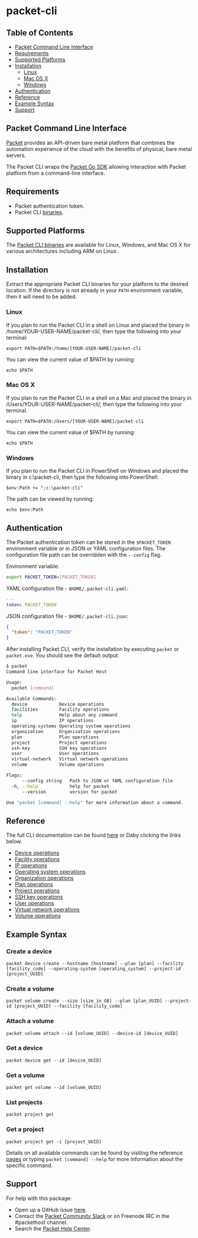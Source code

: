 # packet-cli

## Table of Contents

* [Packet Command Line Interface](#packet-command-line-interface)
* [Requirements](#requirements)
* [Supported Platforms](#supported-platforms)
* [Installation](#installation)
  * [Linux](#linux)
  * [Mac OS X](#mac-os-x)
  * [Windows](#windows)
* [Authentication](#authentication)
* [Reference](#reference)
* [Example Syntax](#example-syntax)
* [Support](#support)

## Packet Command Line Interface

[Packet](https://www.packet.net/) provides an API-driven bare metal platform that combines the automation experience of the cloud with the benefits of physical, bare metal servers.

The Packet CLI wraps the [Packet Go SDK](https://github.com/packethost/packngo) allowing interaction with Packet platform from a command-line interface.

## Requirements

* Packet authentication token.
* Packet CLI [binaries](https://github.com/packethost/packet-cli/releases).

## Supported Platforms

The [Packet CLI binaries](https://github.com/packethost/packet-cli/releases) are available for Linux, Windows, and Mac OS X for various architectures including ARM on Linux.

## Installation

Extract the appropriate Packet CLI binaries for your platform to the desired location. If the directory is not already in your `PATH` environment variable, then it will need to be added.

### Linux

If you plan to run the Packet CLI in a shell on Linux and placed the binary in /home/YOUR-USER-NAME/packet-cli/, then type the following into your terminal:

```
export PATH=$PATH:/home/[YOUR-USER-NAME]/packet-cli
```

You can view the current value of $PATH by running:

```
echo $PATH
```

### Mac OS X

If you plan to run the Packet CLI in a shell on a Mac and placed the binary in /Users/YOUR-USER-NAME/packet-cli/, then type the following into your terminal.
  
```
export PATH=$PATH:/Users/[YOUR-USER-NAME]/packet-cli
```
  
You can view the current value of $PATH by running:

```
echo $PATH
```
  
### Windows

If you plan to run the Packet CLI in PowerShell on Windows and placed the binary in c:\packet-cli, then type the following into PowerShell:

```
$env:Path += ";c:\packet-cli"
```

The path can be viewed by running:


```
echo $env:Path
```

## Authentication

The Packet authentication token can be stored in the `$PACKET_TOKEN` environment variable or in JSON or YAML configuration files. The configuration file path can be overridden with the `--config` flag.

Environment variable:

```bash
export PACKET_TOKEN=[PACKET_TOKEN]
```

YAML configuration file - `$HOME/.packet-cli.yaml`:

```yaml
---
token: PACKET_TOKEN

```

JSON configuration file - `$HOME/.packet-cli.json`:

```json
{
  "token": "PACKET_TOKEN"
}
```

After installing Packet CLI, verify the installation by executing `packet` or `packet.exe`. You should see the default output:


```bash
$ packet
Command line interface for Packet Host

Usage:
  packet [command]

Available Commands:
  device            Device operations
  facilities        Facility operations
  help              Help about any command
  ip                IP operations
  operating-systems Operating system operations
  organization      Organization operations
  plan              Plan operations
  project           Project operations
  ssh-key           SSH key operations
  user              User operations
  virtual-network   Virtual network operations
  volume            Volume operations

Flags:
      --config string   Path to JSON or YAML configuration file
  -h, --help            help for packet
      --version         version for packet

Use "packet [command] --help" for more information about a command.
```

## Reference

The full CLI documentation can be found [here](docs/packet.md) or Daby clicking the links below.

* [Device operations](docs/packet_device.md)
* [Facility operations](docs/packet_facilities.md)
* [IP operations](docs/packet_ip.md)
* [Operating system operations](docs/packet_operating-systems.md)
* [Organization operations](docs/packet_organization.md)
* [Plan operations](docs/packet_plan.md)
* [Project operations](docs/packet_project.md)
* [SSH key operations](docs/packet_ssh-key.md)
* [User operations](docs/packet_user.md)
* [Virtual network operations](docs/packet_virtual-network.md)
* [Volume operations](docs/packet_volume.md)

## Example Syntax

### Create a device

```
packet device create --hostname [hostname] --plan [plan] --facility [facility_code] --operating-system [operating_system] --project-id [project_UUID]
```

### Create a volume

```
packet volume create --size [size_in_GB] --plan [plan_UUID] --project-id [project_UUID] --facility [facility_code]
```

### Attach a volume

```
packet volume attach --id [volume_UUID] --device-id [device_UUID]
```

### Get a device

```
packet device get --id [device_UUID]
```

### Get a volume 

```
packet get volume --id [volume_UUID]
```

### List projects

```
packet project get 
```

### Get a project

```
packet project get -i [project_UUID]
```

Details on all available commands can be found by visiting the reference [pages](docs/packet.md) or typing `packet [command] --help` for more information about the specific command.

## Support

For help with this package:

* Open up a GitHub issue [here](https://github.com/fog/fog-packet/issues).
* Contact the [Packet Community Slack](http://slack.packet.net) or on Freenode IRC in the #packethost channel.
* Search the [Packet Help Center](http://help.packet.net/).
